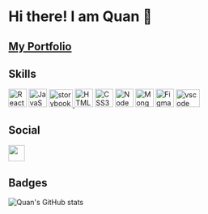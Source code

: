 # Hi there! I am Quan :wave:

## [My Portfolio](quanxu-portfolio.vercel.app)

## Skills
<p align="left">
<a href="https://reactjs.org/" target="_blank" rel="noreferrer"><img
src="https://raw.githubusercontent.com/danielcranney/readme-generator/main/public/icons/skills/react-colored.svg"
width="36" height="36" alt="React" /></a>
<a href="https://developer.mozilla.org/en-US/docs/Web/JavaScript"
target="_blank" rel="noreferrer"><img
src="https://raw.githubusercontent.com/danielcranney/readme-generator/main/public/icons/skills/javascript-colored.svg"
width="36" height="36" alt="JavaScript" /></a>
<a href="https://storybook.js.org/" target="_blank" rel="noreferrer">
<img src="https://cdn.jsdelivr.net/gh/devicons/devicon/icons/storybook/storybook-original.svg"
height="35" width="47" alt="storybook logo"  />
<a href="https://developer.mozilla.org/en-US/docs/Glossary/HTML5"
target="_blank" rel="noreferrer"><img
src="https://raw.githubusercontent.com/danielcranney/readme-generator/main/public/icons/skills/html5-colored.svg"
width="36" height="36" alt="HTML5" /></a>
<a href="https://www.w3.org/TR/CSS/#css" target="_blank"
rel="noreferrer"><img
src="https://raw.githubusercontent.com/danielcranney/readme-generator/main/public/icons/skills/css3-colored.svg"
width="36" height="36" alt="CSS3" /></a>
<a href="https://nodejs.org/en/" target="_blank" rel="noreferrer"><img
src="https://raw.githubusercontent.com/danielcranney/readme-generator/main/public/icons/skills/nodejs-colored.svg"
width="36" height="36" alt="NodeJS" /></a>
<a href="https://www.mongodb.com/" target="_blank"
rel="noreferrer"><img
src="https://raw.githubusercontent.com/danielcranney/readme-generator/main/public/icons/skills/mongodb-colored.svg"
width="36" height="36" alt="MongoDB" /></a>
<a href="https://www.figma.com/" target="_blank" rel="noreferrer"><img
src="https://raw.githubusercontent.com/danielcranney/readme-generator/main/public/icons/skills/figma-colored.svg"
width="36" height="36" alt="Figma" /></a>
<a href="https://code.visualstudio.com/" target="_blank"
rel="noreferrer"><img
src="https://cdn.jsdelivr.net/gh/devicons/devicon/icons/vscode/vscode-original.svg"
height="35" width="47" alt="vscode logo"  /></a>
</p>

## Social
<a href="https://www.linkedin.com/in/quan-xu-a81a59120/" target="_blank" rel="noreferrer"><img src="https://raw.githubusercontent.com/danielcranney/readme-generator/main/public/icons/socials/linkedin.svg" width="32" height="32" /></a></p>

## Badges

![Quan's GitHub stats](https://github-readme-stats.vercel.app/api?username=QuanXuuu&theme=vue&show_icons=true)
